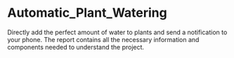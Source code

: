 # Automatic_Plant_Watering
Directly add the perfect amount of water to plants and send a notification to your phone.
The report contains all the necessary information and components needed to understand the project.
